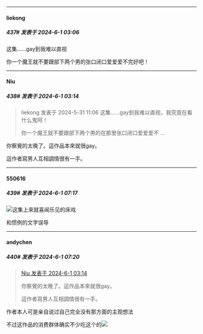 ﻿
*****

####  liekong  
##### 437#       发表于 2024-6-1 03:06

这集......gay到我难以直视

你一个魔王就不要跟部下两个男的张口闭口爱爱爱不完好吧！


*****

####  Niu  
##### 438#       发表于 2024-6-1 03:14

<blockquote>liekong 发表于 2024-5-31 11:06
这集......gay到我难以直视，我究竟在看什么鬼阿！

你一个魔王就不要跟部下两个男的在那里张口闭口爱爱爱不 ...</blockquote>
你察覺的太晚了。這作品本來就很gay。

這作者寫男人互相調情很有一手。


*****

####  550616  
##### 439#       发表于 2024-6-1 07:17

<img src="https://static.saraba1st.com/image/smiley/face2017/034.png" referrerpolicy="no-referrer">这集上来就喜闻乐见的床戏

和惯例的文字误导


*****

####  andychen  
##### 440#       发表于 2024-6-1 07:20

<blockquote><a href="httphttps://bbs.saraba1st.com/2b/forum.php?mod=redirect&amp;goto=findpost&amp;pid=65075274&amp;ptid=2113787" target="_blank">Niu 发表于 2024-6-1 03:14</a>

你察覺的太晚了。這作品本來就很gay。

這作者寫男人互相調情很有一手。</blockquote>
作者本人可是亲自说过自己完全没有那方面的主观想法

不过这作品的消费群体确实不少吃这个的<img src="https://static.saraba1st.com/image/smiley/face2017/053.png" referrerpolicy="no-referrer">

